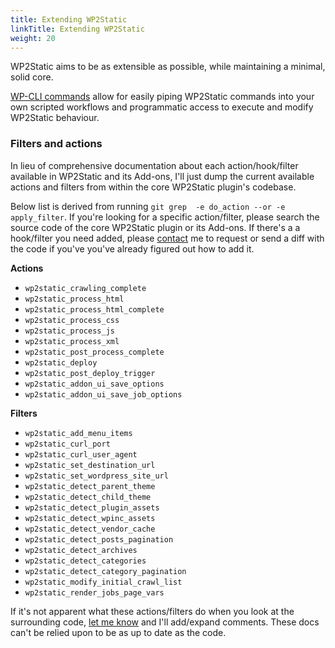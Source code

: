 ```yaml
---
title: Extending WP2Static
linkTitle: Extending WP2Static
weight: 20
---
```


WP2Static aims to be as extensible as possible, while maintaining a minimal, solid core.

[WP-CLI commands](/developers/wp-cli) allow for easily piping WP2Static commands into your own scripted workflows and programmatic access to execute and modify WP2Static behaviour.

### Filters and actions

In lieu of comprehensive documentation about each action/hook/filter available in WP2Static and its Add-ons, I'll just dump the current available actions and filters from within the core WP2Static plugin's codebase.

Below list is derived from running `git grep  -e do_action --or -e apply_filter`. If you're looking for a specific action/filter, please search the source code of the core WP2Static plugin or its Add-ons. If there's a a hook/filter you need added, please [contact](/contact) me to request or send a diff with the code if you've you've already figured out how to add it.

**Actions**

 - `wp2static_crawling_complete`
 - `wp2static_process_html`
 - `wp2static_process_html_complete`
 - `wp2static_process_css`
 - `wp2static_process_js`
 - `wp2static_process_xml`
 - `wp2static_post_process_complete`
 - `wp2static_deploy`
 - `wp2static_post_deploy_trigger`
 - `wp2static_addon_ui_save_options`
 - `wp2static_addon_ui_save_job_options`


**Filters**

 - `wp2static_add_menu_items`
 - `wp2static_curl_port`
 - `wp2static_curl_user_agent`
 - `wp2static_set_destination_url`
 - `wp2static_set_wordpress_site_url`
 - `wp2static_detect_parent_theme`
 - `wp2static_detect_child_theme`
 - `wp2static_detect_plugin_assets`
 - `wp2static_detect_wpinc_assets`
 - `wp2static_detect_vendor_cache`
 - `wp2static_detect_posts_pagination`
 - `wp2static_detect_archives`
 - `wp2static_detect_categories`
 - `wp2static_detect_category_pagination`
 - `wp2static_modify_initial_crawl_list`
 - `wp2static_render_jobs_page_vars`

If it's not apparent what these actions/filters do when you look at the surrounding code, [let me know](/contact) and I'll add/expand comments. These docs can't be relied upon to be as up to date as the code.

